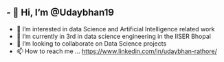 ## - 👋 Hi, I’m @Udaybhan19
- 👀 I’m interested in data Science and Artificial Intelligence related work
- 🌱 I’m currently in 3rd in data science engineering in the IISER Bhopal
- 💞️ I’m looking to collaborate on Data Science projects
- 📫 How to reach me ... https://www.linkedin.com/in/udaybhan-rathore/

<!---
Udaybhan19/Udaybhan19 is a ✨ special ✨ repository because its `README.md` (this file) appears on your GitHub profile.
You can click the Preview link to take a look at your changes.
--->
